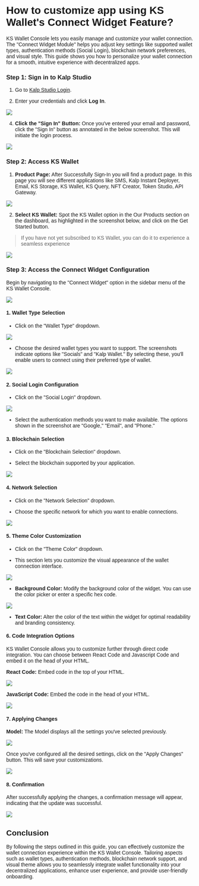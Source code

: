 <style>  body { font-family: "Source Sans 3", sans-serif!important; }</style>
<link href="https://fonts.googleapis.com/css2?family=Source+Sans+3:ital,wght@0,200..900;1,200..900&display=swap" rel="stylesheet">    
<link rel="stylesheet" href="https://fonts.googleapis.com/icon?family=Material+Icons">

# **How to customize app using KS Wallet's Connect Widget Feature?**

KS Wallet Console lets you easily manage and customize your wallet connection. The "Connect Widget Module" helps you adjust key settings like supported wallet types, authentication methods (Social Login), blockchain network preferences, and visual style. This guide shows you how to personalize your wallet connection for a smooth, intuitive experience with decentralized apps.

### **Step 1: Sign in to Kalp Studio**

1.  Go to [Kalp Studio Login](https://accounts.kalp.studio/login).
    
2.  Enter your credentials and click **Log In**.

    
![](https://docs-images-kalp-studio.s3.ap-south-1.amazonaws.com/Audit+2/walletconfig/wc1.png)

4.  **Click the "Sign In" Button:** Once you've entered your email and password, click the "Sign In" button as annotated in the below screenshot. This will initiate the login process.

![](https://docs-images-kalp-studio.s3.ap-south-1.amazonaws.com/SS+Audit+7/signin.jpg)


    

### **Step 2: Access KS Wallet**


1.  **Product Page:** After Successfully Sign-In you will find a product page. In this page you will see different applications like SMS, Kalp Instant Deployer, Email, KS Storage, KS Wallet, KS Query, NFT Creator, Token Studio, API Gateway.

![](https://docs-images-kalp-studio.s3.ap-south-1.amazonaws.com/Audit+2/walletconfig/wc2.png)

2.  **Select KS Wallet:** Spot the KS Wallet option in the Our Products section on the dashboard, as highlighted in the screenshot below, and click on the Get Started button.

> If you have not  yet subscribed to KS Wallet, you can do it to experience a seamless experience

![](https://docs-images-kalp-studio.s3.ap-south-1.amazonaws.com/Audit+2/walletconfig/wc3.png)

    

### **Step 3: Access the Connect Widget Configuration**

Begin by navigating to the "Connect Widget" option in the sidebar menu of the KS Wallet Console.

![](https://docs-images-kalp-studio.s3.ap-south-1.amazonaws.com/Audit+2/walletconfig/wc4.png)

#### **1. Wallet Type Selection**

-   Click on the "Wallet Type" dropdown.
    
![](https://docs-images-kalp-studio.s3.ap-south-1.amazonaws.com/Audit+2/walletconfig/wc5.png)

-   Choose the desired wallet types you want to support. The screenshots indicate options like "Socials" and "Kalp Wallet." By selecting these, you'll enable users to connect using their preferred type of wallet.
    

![](https://docs-images-kalp-studio.s3.ap-south-1.amazonaws.com/Audit+2/walletconfig/wc6.png)

#### **2. Social Login Configuration**

-   Click on the "Social Login" dropdown.
    

![](https://docs-images-kalp-studio.s3.ap-south-1.amazonaws.com/Audit+2/walletconfig/wc7.png)

-   Select the authentication methods you want to make available. The options shown in the screenshot are "Google," "Email", and "Phone."
    

#### **3. Blockchain Selection**

-   Click on the "Blockchain Selection" dropdown.
    
-   Select the blockchain supported by your application.
    

![](https://docs-images-kalp-studio.s3.ap-south-1.amazonaws.com/Audit+2/walletconfig/wc8.png)

#### **4. Network Selection**

-   Click on the "Network Selection" dropdown.
    
-   Choose the specific network for which you want to enable connections.
    

![](https://docs-images-kalp-studio.s3.ap-south-1.amazonaws.com/Audit+2/walletconfig/wc9.png)

#### **5. Theme Color Customization**

-   Click on the "Theme Color" dropdown.
    
-   This section lets you customize the visual appearance of the wallet connection interface.
    

![](https://docs-images-kalp-studio.s3.ap-south-1.amazonaws.com/Audit+2/walletconfig/wc10.png)

-   **Background Color:** Modify the background color of the widget. You can use the color picker or enter a specific hex code.
    

![](https://docs-images-kalp-studio.s3.ap-south-1.amazonaws.com/Audit+2/walletconfig/wc11.png)

-   **Text Color:** Alter the color of the text within the widget for optimal readability and branding consistency.
    

#### **6. Code Integration Options**

KS Wallet Console allows you to customize further through direct code integration. You can choose between React Code and Javascript Code and embed it on the head of your HTML.


**React Code:** Embed code in the top of your HTML.

![](https://docs-images-kalp-studio.s3.ap-south-1.amazonaws.com/Audit+2/walletconfig/wc13.png)

**JavaScript Code:** Embed the code in the head of your HTML.

![](https://docs-images-kalp-studio.s3.ap-south-1.amazonaws.com/Audit+2/walletconfig/wc14.png)

#### **7. Applying Changes**

**Model:** The Model displays all the settings you've selected previously.

![](https://docs-images-kalp-studio.s3.ap-south-1.amazonaws.com/Audit+2/walletconfig/wc12.png)

Once you've configured all the desired settings, click on the "Apply Changes" button. This will save your customizations.

![](https://docs-images-kalp-studio.s3.ap-south-1.amazonaws.com/Audit+2/walletconfig/wc15.png)

#### **8. Confirmation**

After successfully applying the changes, a confirmation message will appear, indicating that the update was successful.

![](https://docs-images-kalp-studio.s3.ap-south-1.amazonaws.com/Audit+2/walletconfig/wc16.png)

## **Conclusion**

By following the steps outlined in this guide, you can effectively customize the wallet connection experience within the KS Wallet Console. Tailoring aspects such as wallet types, authentication methods, blockchain network support, and visual theme allows you to seamlessly integrate wallet functionality into your decentralized applications, enhance user experience, and provide user-friendly onboarding.